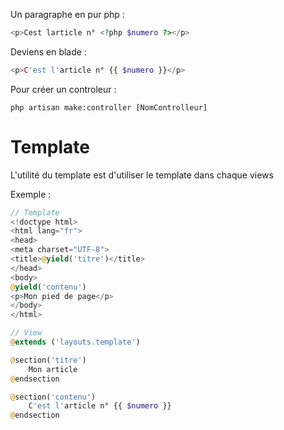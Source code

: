 Un paragraphe en pur php :
```php
<p>Cest larticle n° <?php $numero ?></p>
```
Deviens en blade :
```php
<p>C'est l'article n° {{ $numero }}</p>
```

Pour créer un controleur :
```
php artisan make:controller [NomControlleur]
```

# Template

L'utilité du template est d'utiliser le template dans chaque views

Exemple :
```php
// Template
<!doctype html>
<html lang="fr">
<head>
<meta charset="UTF-8">
<title>@yield('titre')</title>
</head>
<body>
@yield('contenu')
<p>Mon pied de page</p>
</body>
</html>
```
```php
// View
@extends ('layouts.template')

@section('titre')
    Mon article
@endsection

@section('contenu')
    C'est l'article n° {{ $numero }}
@endsection
```